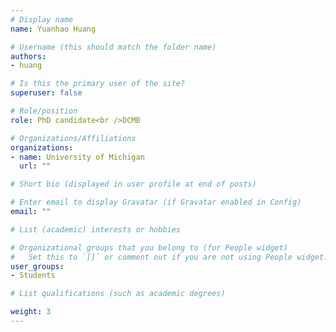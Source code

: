 ```yaml
---
# Display name
name: Yuanhao Huang

# Username (this should match the folder name)
authors: 
- huang

# Is this the primary user of the site?
superuser: false

# Role/position
role: PhD candidate<br />DCMB

# Organizations/Affiliations
organizations:
- name: University of Michigan
  url: ""

# Short bio (displayed in user profile at end of posts)

# Enter email to display Gravatar (if Gravatar enabled in Config)
email: ""

# List (academic) interests or hobbies

# Organizational groups that you belong to (for People widget)
#   Set this to `[]` or comment out if you are not using People widget.
user_groups: 
- Students

# List qualifications (such as academic degrees)

weight: 3
---
```

